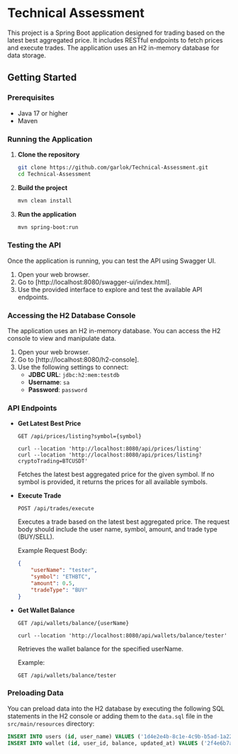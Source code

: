 # Technical Assessment

This project is a Spring Boot application designed for trading based on the latest best aggregated price. It includes RESTful endpoints to fetch prices and execute trades. The application uses an H2 in-memory database for data storage.

## Getting Started

### Prerequisites

- Java 17 or higher
- Maven

### Running the Application

1. **Clone the repository**

    ```bash
    git clone https://github.com/garlok/Technical-Assessment.git
    cd Technical-Assessment
    ```

2. **Build the project**

    ```bash
    mvn clean install
    ```

3. **Run the application**

    ```bash
    mvn spring-boot:run
    ```

### Testing the API

Once the application is running, you can test the API using Swagger UI.

1. Open your web browser.
2. Go to [http://localhost:8080/swagger-ui/index.html].
3. Use the provided interface to explore and test the available API endpoints.

### Accessing the H2 Database Console

The application uses an H2 in-memory database. You can access the H2 console to view and manipulate data.

1. Open your web browser.
2. Go to [http://localhost:8080/h2-console].
3. Use the following settings to connect:
    - **JDBC URL**: `jdbc:h2:mem:testdb`
    - **Username**: `sa`
    - **Password**: `password`

### API Endpoints

- **Get Latest Best Price**

    ```http
    GET /api/prices/listing?symbol={symbol}
    ```
	```cURL
	curl --location 'http://localhost:8080/api/prices/listing'
	curl --location 'http://localhost:8080/api/prices/listing?cryptoTrading=BTCUSDT'
    ```
    Fetches the latest best aggregated price for the given symbol. If no symbol is provided, it returns the prices for all available symbols.
	
		
- **Execute Trade**

    ```http
    POST /api/trades/execute
    ```

    Executes a trade based on the latest best aggregated price. The request body should include the user name, symbol, amount, and trade type (BUY/SELL).

    Example Request Body:

    ```json
    {
        "userName": "tester",
        "symbol": "ETHBTC",
        "amount": 0.5,
        "tradeType": "BUY"
    }
    ```
	
- **Get Wallet Balance**

    ```http
    GET /api/wallets/balance/{userName}
    ```
    ```cURL
    curl --location 'http://localhost:8080/api/wallets/balance/tester'
    ```

    Retrieves the wallet balance for the specified userName.

    Example:

    ```http
    GET /api/wallets/balance/tester
	```

### Preloading Data

You can preload data into the H2 database by executing the following SQL statements in the H2 console or adding them to the `data.sql` file in the `src/main/resources` directory:

```sql
INSERT INTO users (id, user_name) VALUES ('1d4e2e4b-8c1e-4c9b-b5ad-1a229d66d1d8', 'tester');
INSERT INTO wallet (id, user_id, balance, updated_at) VALUES ('2f4e6b7a-6e2f-4c89-ae2c-3d6f1a26e2d2', '1d4e2e4b-8c1e-4c9b-b5ad-1a229d66d1d8', 1000.00, CURRENT_TIMESTAMP);
```
